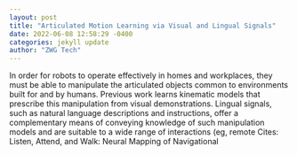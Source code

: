 ```yaml
--- 
layout: post 
title: "Articulated Motion Learning via Visual and Lingual Signals" 
date: 2022-06-08 12:58:29 -0400 
categories: jekyll update 
author: "ZWG Tech" 
--- 
```

In order for robots to operate effectively in homes and workplaces, they must be able to manipulate the articulated objects common to environments built for and by humans. Previous work learns kinematic models that prescribe this manipulation from visual demonstrations. Lingual signals, such as natural language descriptions and instructions, offer a complementary means of conveying knowledge of such manipulation models and are suitable to a wide range of interactions (eg, remote Cites: Listen, Attend, and Walk: Neural Mapping of Navigational